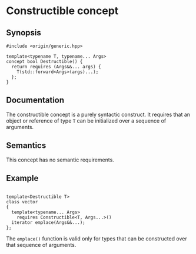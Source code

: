 
# Constructible concept

## Synopsis


``` {.cpp}
#include <origin/generic.hpp>

template<typename T, typename... Args>
concept bool Destructible() {
  return requires (Args&&... args) {
    T(std::forward<Args>(args)...);
  };
}
```


## Documentation

The constructible concept is a purely syntactic construct. It requires
that an object or reference of type `T` can be initialized over a sequence
of arguments.


## Semantics

This concept has no semantic requirements.


## Example


``` {.cpp}

template<Destructible T>
class vector
{
  template<typename... Args>
    requires Constructible<T, Args...>()
  iterator emplace(Args&&...);
};

```

The `emplace()` function is valid only for types that can be
constructed over that sequence of arguments.